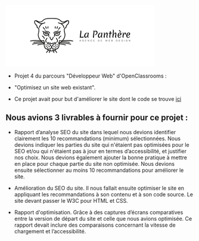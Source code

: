 ![Logo La Panthère](img/logo2.webp)

- Projet 4 du parcours "Développeur Web" d'OpenClassrooms :  
- "Optimisez un site web existant".

- Ce projet avait pour but d'améliorer le site dont le code se trouve [ici](https://github.com/flo701/la_panthere_code_de_depart)

## Nous avions 3 livrables à fournir pour ce projet :

- Rapport d’analyse SEO du site dans lequel nous devions identifier clairement les 10 recommandations (minimum) sélectionnées.
Nous devions indiquer les parties du site qui n'étaient pas optimisées pour le SEO et/ou qui n'étaient pas à jour en termes d’accessibilité, et justifier nos choix. Nous devions également ajouter la bonne pratique à mettre en place pour chaque partie du site non optimisée. Nous devions ensuite sélectionner au moins 10 recommandations pour améliorer le site. 

- Amélioration du SEO du site. Il nous fallait ensuite optimiser le site en appliquant les recommandations à son contenu et à son code source. Le site devant passer le W3C pour HTML et CSS.

- Rapport d'optimisation. Grâce à des captures d’écrans comparatives entre la version de départ du site et celle que nous avions optimisée. Ce rapport devait inclure des comparaisons concernant la vitesse de chargement et l’accessibilité.

